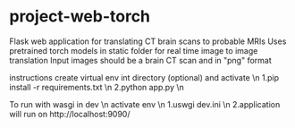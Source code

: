 # project-web-torch
Flask web application for translating CT brain scans to probable MRIs
Uses pretrained torch models in static folder for real time image to image translation
Input images should be a brain CT scan and in "png" format

instructions
create virtual env int directory (optional) and activate \n
1.pip install -r requirements.txt \n
2.python app.py \n

To run with wasgi in dev \n
activate env \n
1.uswgi dev.ini \n
2.application will run on http://localhost:9090/
